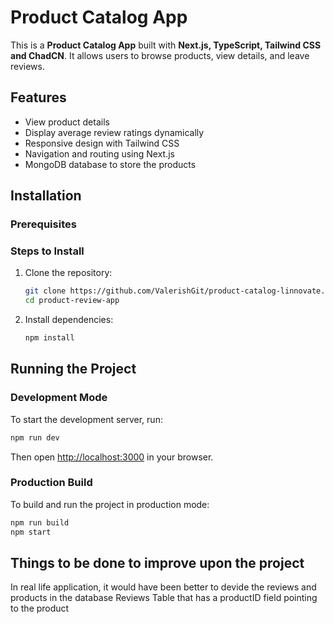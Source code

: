 # Product Catalog App

This is a **Product Catalog App** built with **Next.js, TypeScript, Tailwind CSS and ChadCN**. It allows users to browse products, view details, and leave reviews.

## Features

- View product details
- Display average review ratings dynamically
- Responsive design with Tailwind CSS
- Navigation and routing using Next.js
- MongoDB database to store the products

## Installation

### Prerequisites

### Steps to Install

1. Clone the repository:

   ```sh
   git clone https://github.com/ValerishGit/product-catalog-linnovate.git
   cd product-review-app
   ```

2. Install dependencies:
   ```sh
   npm install
   ```

## Running the Project

### Development Mode

To start the development server, run:

```sh
npm run dev
```

Then open [http://localhost:3000](http://localhost:3000) in your browser.

### Production Build

To build and run the project in production mode:

```sh
npm run build
npm start
```

## Things to be done to improve upon the project

In real life application, it would have been better to devide the reviews and products in the database
Reviews Table that has a productID field pointing to the product
